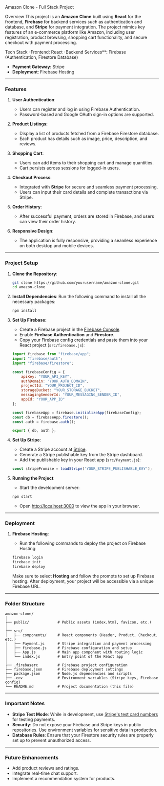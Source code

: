 
Amazon Clone - Full Stack Project


Overview
This project is an **Amazon Clone** built using **React** for the frontend, **Firebase** for backend services such as authentication and database, and **Stripe** for payment integration. The project mimics key features of an e-commerce platform like Amazon, including user registration, product browsing, shopping cart functionality, and secure checkout with payment processing.

Tech Stack
-Frontend: React
-Backend Services**: Firebase (Authentication, Firestore Database)
- **Payment Gateway**: Stripe
- **Deployment**: Firebase Hosting

---

### Features
1. **User Authentication**:
   - Users can register and log in using Firebase Authentication.
   - Password-based and Google OAuth sign-in options are supported.

2. **Product Listings**:
   - Display a list of products fetched from a Firebase Firestore database.
   - Each product has details such as image, price, description, and reviews.

3. **Shopping Cart**:
   - Users can add items to their shopping cart and manage quantities.
   - Cart persists across sessions for logged-in users.

4. **Checkout Process**:
   - Integrated with **Stripe** for secure and seamless payment processing.
   - Users can input their card details and complete transactions via Stripe.

5. **Order History**:
   - After successful payment, orders are stored in Firebase, and users can view their order history.
   
6. **Responsive Design**:
   - The application is fully responsive, providing a seamless experience on both desktop and mobile devices.

---

### Project Setup

1. **Clone the Repository**:
   ```bash
   git clone https://github.com/yourusername/amazon-clone.git
   cd amazon-clone
   ```

2. **Install Dependencies**:
   Run the following command to install all the necessary packages:
   ```bash
   npm install
   ```

3. **Set Up Firebase**:
   - Create a Firebase project in the [Firebase Console](https://console.firebase.google.com/).
   - Enable **Firebase Authentication** and **Firestore**.
   - Copy your Firebase config credentials and paste them into your React project (`src/firebase.js`):
   ```javascript
   import firebase from "firebase/app";
   import "firebase/auth";
   import "firebase/firestore";

   const firebaseConfig = {
       apiKey: "YOUR_API_KEY",
       authDomain: "YOUR_AUTH_DOMAIN",
       projectId: "YOUR_PROJECT_ID",
       storageBucket: "YOUR_STORAGE_BUCKET",
       messagingSenderId: "YOUR_MESSAGING_SENDER_ID",
       appId: "YOUR_APP_ID"
   };

   const firebaseApp = firebase.initializeApp(firebaseConfig);
   const db = firebaseApp.firestore();
   const auth = firebase.auth();

   export { db, auth };
   ```

4. **Set Up Stripe**:
   - Create a Stripe account at [Stripe](https://stripe.com).
   - Generate a Stripe publishable key from the Stripe dashboard.
   - Add the publishable key in your React app (`src/Payment.js`):
   ```javascript
   const stripePromise = loadStripe('YOUR_STRIPE_PUBLISHABLE_KEY');
   ```

5. **Running the Project**:
   - Start the development server:
   ```bash
   npm start
   ```
   - Open [http://localhost:3000](http://localhost:3000) to view the app in your browser.

---

### Deployment

1. **Firebase Hosting**:
   - Run the following commands to deploy the project on Firebase Hosting:
   ```bash
   firebase login
   firebase init
   firebase deploy
   ```

   Make sure to select **Hosting** and follow the prompts to set up Firebase hosting. After deployment, your project will be accessible via a unique Firebase URL.

---

### Folder Structure
```
amazon-clone/
│
├── public/             # Public assets (index.html, favicon, etc.)
│
├── src/
│   ├── components/     # React components (Header, Product, Checkout, etc.)
│   ├── Payment.js      # Stripe integration and payment processing
│   ├── firebase.js     # Firebase configuration and setup
│   ├── App.js          # Main app component with routing logic
│   └── index.js        # Entry point of the React app
│
├── .firebaserc         # Firebase project configuration
├── firebase.json       # Firebase deployment settings
├── package.json        # Node.js dependencies and scripts
├── .env                # Environment variables (Stripe keys, Firebase config)
└── README.md           # Project documentation (this file)
```

---

### Important Notes
- **Stripe Test Mode**: While in development, use [Stripe's test card numbers](https://stripe.com/docs/testing) for testing payments.
- **Security**: Do not expose your Firebase and Stripe keys in public repositories. Use environment variables for sensitive data in production.
- **Database Rules**: Ensure that your Firestore security rules are properly set up to prevent unauthorized access.

---

### Future Enhancements
- Add product reviews and ratings.
- Integrate real-time chat support.
- Implement a recommendation system for products.

